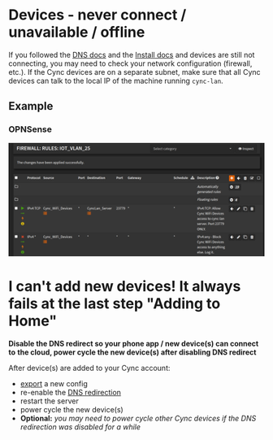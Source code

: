 # Devices - never connect / unavailable / offline
If you followed the [DNS docs](./DNS.md) and the [Install docs](./install) and devices are still not connecting, 
you may need to check your network configuration (firewall, etc.). If the Cync devices are on a separate subnet, 
make sure that all Cync devices can talk to the local IP of the machine running `cync-lan`.

## Example

### OPNSense
![OPNSense Firewall Rules Example](./assets/opnsense_firewall_rules_example.png)

# I can't add new devices! It always fails at the last step "Adding to Home"
**Disable the DNS redirect so your phone app / new device(s) can connect to**
**the cloud, power cycle the new device(s) after disabling DNS redirect**

After device(s) are added to your Cync account:
- [export](./cync-lan%20sub-commands.md#export) a new config
- re-enable the [DNS redirection](./DNS.md)
- restart the server
- power cycle the new device(s)
- **Optional:** *you may need to power cycle other Cync devices if the DNS redirection was disabled for a while*
